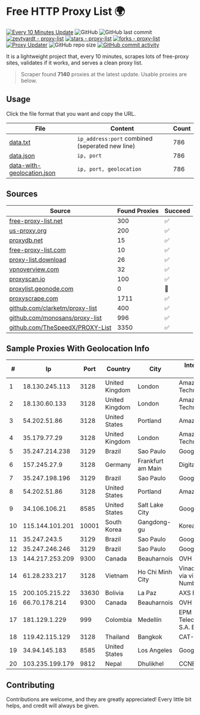 
# Free HTTP Proxy List 🌍

[![Every 10 Minutes Update](https://github.com/mertguvencli/http-proxy-list/actions/workflows/main.yml/badge.svg?branch=main)](https://github.com/mertguvencli/http-proxy-list/actions/workflows/main.yml)
![GitHub](https://img.shields.io/github/license/mertguvencli/http-proxy-list)
![GitHub last commit](https://img.shields.io/github/last-commit/mertguvencli/http-proxy-list)
[![zevtyardt - proxy-list](https://img.shields.io/static/v1?label=zevtyardt&message=proxy-list&color=blue&logo=github)](https://github.com/zevtyardt/proxy-list "Go to GitHub repo")
[![stars - proxy-list](https://img.shields.io/github/stars/zevtyardt/proxy-list?style=social)](https://github.com/zevtyardt/proxy-list)
[![forks - proxy-list](https://img.shields.io/github/forks/zevtyardt/proxy-list?style=social)](https://github.com/zevtyardt/proxy-list)
[![Proxy Updater](https://github.com/zevtyardt/proxy-list/workflows/Proxy%20Updater/badge.svg)](https://github.com/zevtyardt/proxy-list/actions?query=workflow:"Proxy+Updater")
![GitHub repo size](https://img.shields.io/github/repo-size/zevtyardt/proxy-list)
[![GitHub commit activity](https://img.shields.io/github/commit-activity/m/zevtyardt/proxy-list?logo=commits)](https://github.com/zevtyardt/proxy-list/commits/main)

It is a lightweight project that, every 10 minutes, scrapes lots of free-proxy sites, validates if it works, and serves a clean proxy list.

> Scraper found **7140** proxies at the latest update. Usable proxies are below.

## Usage

Click the file format that you want and copy the URL.

|File|Content|Count|
|----|-------|-----|
|[data.txt](https://raw.githubusercontent.com/mertguvencli/http-proxy-list/main/proxy-list/data.txt)|`ip_address:port` combined (seperated new line)|786|
|[data.json](https://raw.githubusercontent.com/mertguvencli/http-proxy-list/main/proxy-list/data.json)|`ip, port`|786|
|[data-with-geolocation.json](https://raw.githubusercontent.com/mertguvencli/http-proxy-list/main/proxy-list/data-with-geolocation.json)|`ip, port, geolocation`|786|

## Sources

|Source|Found Proxies|Succeed|
|------|-------------|-------|
|[free-proxy-list.net](https://free-proxy-list.net)|300|✅|
|[us-proxy.org](https://www.us-proxy.org)|200|✅|
|[proxydb.net](http://proxydb.net)|15|✅|
|[free-proxy-list.com](https://free-proxy-list.com/?page=&port=&type%5B%5D=http&type%5B%5D=https&up_time=0&search=Search)|10|✅|
|[proxy-list.download](https://www.proxy-list.download/HTTP)|26|✅|
|[vpnoverview.com](https://vpnoverview.com/privacy/anonymous-browsing/free-proxy-servers)|32|✅|
|[proxyscan.io](https://www.proxyscan.io)|100|✅|
|[proxylist.geonode.com](https://proxylist.geonode.com/api/proxy-list?limit=300&page=1&sort_by=lastChecked&sort_type=desc&protocols=http,https)|0|🚫|
|[proxyscrape.com](https://api.proxyscrape.com/v2/?request=displayproxies&protocol=http&timeout=10000&country=all&ssl=all&anonymity=all)|1711|✅|
|[github.com/clarketm/proxy-list](https://raw.githubusercontent.com/clarketm/proxy-list/master/proxy-list-raw.txt)|400|✅|
|[github.com/monosans/proxy-list](https://raw.githubusercontent.com/monosans/proxy-list/main/proxies/http.txt)|996|✅|
|[github.com/TheSpeedX/PROXY-List](https://raw.githubusercontent.com/TheSpeedX/PROXY-List/master/http.txt)|3350|✅|


## Sample Proxies With Geolocation Info

|#|Ip|Port|Country|City|Internet Service Provider|
|-|--|----|-------|----|-------------------------|
|1|18.130.245.113|3128|United Kingdom|London|Amazon Technologies Inc.|
|2|18.130.60.133|3128|United Kingdom|London|Amazon Technologies Inc.|
|3|54.202.51.86|3128|United States|Portland|Amazon.com, Inc.|
|4|35.179.77.29|3128|United Kingdom|London|Amazon Technologies Inc.|
|5|35.247.214.238|3129|Brazil|Sao Paulo|Google LLC|
|6|157.245.27.9|3128|Germany|Frankfurt am Main|DigitalOcean, LLC|
|7|35.247.198.196|3129|Brazil|Sao Paulo|Google LLC|
|8|54.202.51.86|3128|United States|Portland|Amazon.com, Inc.|
|9|34.106.106.21|8585|United States|Salt Lake City|Google LLC|
|10|115.144.101.201|10001|South Korea|Gangdong-gu|Korea Telecom|
|11|35.247.243.5|3129|Brazil|Sao Paulo|Google LLC|
|12|35.247.246.246|3129|Brazil|Sao Paulo|Google LLC|
|13|144.217.253.209|9300|Canada|Beauharnois|OVH SAS|
|14|61.28.233.217|3128|Vietnam|Ho Chi Minh City|Vinadata broadcast via vinagame AS Number|
|15|200.105.215.22|33630|Bolivia|La Paz|AXS Bolivia S. A.|
|16|66.70.178.214|9300|Canada|Beauharnois|OVH SAS|
|17|181.129.1.229|999|Colombia|Medellín|EPM Telecomunicaciones S.A. E.S.P.|
|18|119.42.115.129|3128|Thailand|Bangkok|CAT-BB|
|19|34.94.145.183|8585|United States|Los Angeles|Google LLC|
|20|103.235.199.179|9812|Nepal|Dhulikhel|CCNEP|



## Contributing

Contributions are welcome, and they are greatly appreciated! Every
little bit helps, and credit will always be given.

